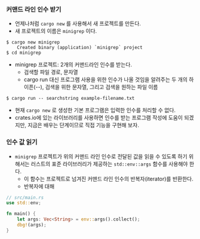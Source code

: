 ### 커맨드 라인 인수 받기
- 언제나처럼 `cargo new` 를 사용해서 새 프로젝트를 만든다.
- 새 프로젝트의 이름은 `minigrep` 이다.

```shell
$ cargo new minigrep 
	Created binary (application) `minigrep` project 
$ cd minigrep
```

- minigrep 프로젝트: 2개의 커맨드라인 인수를 받는다.
	- 검색할 파일 경로, 문자열
	- cargo run 대신 프로그램 사용을 위한 인수가 나올 것임을 알려주는 두 개의 하이픈(--), 검색을 위한 문자열, 그리고 검색을 원하는 파일 이름

``` shell
$ cargo run -- searchstring example-filename.txt
```

- 현재 `cargo new` 로 생성한 기본 프로그램은 입력한 인수를 처리할 수 없다.
- crates.io에 있는 라이브러리를 사용하면 인수를 받는 프로그램 작성에 도움이 되겠지만, 지금은 배우는 단계이므로 직접 기능을 구현해 보자.

### 인수 값 읽기
- `minigrep` 프로젝트가 위의 커맨드 라인 인수로 전달된 값을 읽을 수 있도록 하기 위해서는 러스트의 표준 라이브러리가 제공하는 `std::env::args` 함수를 사용해야 한다.
	- 이 함수는 프로젝트로 넘겨진 커맨드 라인 인수의 반복자(iterator)를 반환한다.
	- 반복자에 대해

```rust
// src/main.rs
use std::env;

fn main() {
	let args: Vec<String> = env::args().collect();
	dbg!(args);
}
```